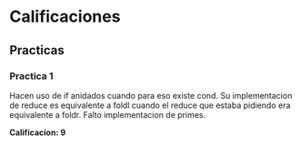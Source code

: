 # Calificaciones

## Practicas

### Practica 1

Hacen uso de if anidados cuando para eso existe cond. Su implementacion de reduce es equivalente a foldl cuando el reduce que estaba pidiendo era equivalente a foldr.
Falto implementacion de primes.

**Calificacion: 9**